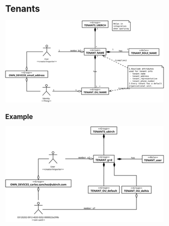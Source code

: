 # Tenants

![General System](../assets/tenants.svg)

## Example 

![General System](../assets/tenants_ex.svg)
